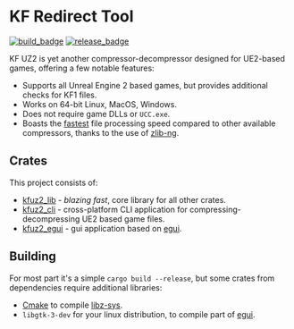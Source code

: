 [build_badge]: https://img.shields.io/github/actions/workflow/status/InsultingPros/KFRedirectTool/build.yml?style=for-the-badge
[release_badge]: https://img.shields.io/github/downloads/InsultingPros/KFRedirectTool/total?style=for-the-badge

# KF Redirect Tool

[![build_badge]](https://github.com/InsultingPros/KFRedirectTool/actions/workflows/build.yml) [![release_badge]](https://github.com/InsultingPros/KFRedirectTool/releases)

KF UZ2 is yet another compressor-decompressor designed for UE2-based games, offering a few notable features:

- Supports all Unreal Engine 2 based games, but provides additional checks for KF1 files.
- Works on 64-bit Linux, MacOS, Windows.
- Does not require game DLLs or `UCC.exe`.
- Boasts the [fastest](docs/Benchmark.md) file processing speed compared to other available compressors, thanks to the use of [zlib-ng](https://github.com/zlib-ng/zlib-ng).

## Crates

This project consists of:

- [kfuz2_lib](crates/kfuz2_lib/README.md) - *blazing fast*, core library for all other crates.
- [kfuz2_cli](crates/kfuz2_cli/README.md) -  cross-platform CLI application for compressing-decompressing UE2 based game files.
- [kfuz2_egui](crates/kfuz2_egui/README.md) - gui application based on [egui](https://www.egui.rs/).

## Building

For most part it's a simple `cargo build --release`, but some crates from dependencies require additional libraries:

- [Cmake](https://cmake.org/download/) to compile [libz-sys](https://github.com/rust-lang/libz-sys).
- `libgtk-3-dev` for your linux distribution, to compile part of [egui](https://github.com/emilk/egui).
